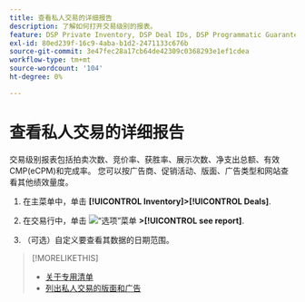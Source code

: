 ```yaml
---
title: 查看私人交易的详细报告
description: 了解如何打开交易级别的报表。
feature: DSP Private Inventory, DSP Deal IDs, DSP Programmatic Guaranteed Deals
exl-id: 80ed239f-16c9-4aba-b1d2-2471133c676b
source-git-commit: 3e47fec28a17cb64de42309c0368293e1ef1cdea
workflow-type: tm+mt
source-wordcount: '104'
ht-degree: 0%

---
```


# 查看私人交易的详细报告

交易级别报表包括拍卖次数、竞价率、获胜率、展示次数、净支出总额、有效CMP(eCPM)和完成率。 您可以按广告商、促销活动、版面、广告类型和网站查看其他绩效量度。

1. 在主菜单中，单击 **[!UICONTROL Inventory]>[!UICONTROL Deals]**.

1. 在交易行中，单击 ![“选项”菜单](/help/dsp/assets/options-menu.png) **>[!UICONTROL see report]**.

1. （可选）自定义要查看其数据的日期范围。

>[!MORELIKETHIS]
>
>* [关于专用清单](private-inventory-about.md)
>* [列出私人交易的版面和广告](private-deal-view-placements.md)

